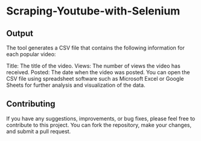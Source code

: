 # Scraping-Youtube-with-Selenium

## Output
The tool generates a CSV file that contains the following information for each popular video:

Title: The title of the video.
Views: The number of views the video has received.
Posted: The date when the video was posted.
You can open the CSV file using spreadsheet software such as Microsoft Excel or Google Sheets for further analysis and visualization of the data.

## Contributing
If you have any suggestions, improvements, or bug fixes, please feel free to contribute to this project. You can fork the repository, make your changes, and submit a pull request.
